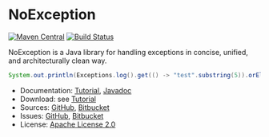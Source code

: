 # NoException #

[![Maven Central](https://img.shields.io/maven-central/v/com.machinezoo.noexception/noexception)](https://search.maven.org/artifact/com.machinezoo.noexception/noexception)
[![Build Status](https://travis-ci.com/robertvazan/noexception.svg?branch=master)](https://travis-ci.com/robertvazan/noexception)

NoException is a Java library for handling exceptions in concise, unified, and architecturally clean way.

```java
System.out.println(Exceptions.log().get(() -> "test".substring(5)).orElse("fallback"));
```

* Documentation: [Tutorial](https://noexception.machinezoo.com/), [Javadoc](https://noexception.machinezoo.com/javadoc/overview-summary.html)
* Download: see [Tutorial](https://noexception.machinezoo.com/)
* Sources: [GitHub](https://github.com/robertvazan/noexception), [Bitbucket](https://bitbucket.org/robertvazan/noexception)
* Issues: [GitHub](https://github.com/robertvazan/noexception/issues), [Bitbucket](https://bitbucket.org/robertvazan/noexception/issues)
* License: [Apache License 2.0](LICENSE)


